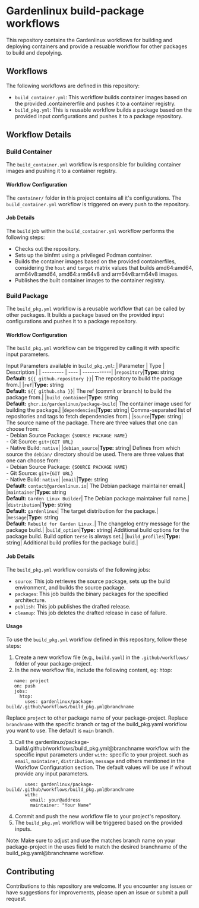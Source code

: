 # Gardenlinux build-package workflows

This repository contains the Gardenlinux workflows for building and deploying containers and provide a resuable workflow for other packages to build and depolying.

## Workflows

The following workflows are defined in this repository:

- `build_container.yml`: This workflow builds container images based on the provided .containererfile and pushes it to a container registry.
- `build_pkg.yml`: This is reusable workflow builds a package based on the provided input configurations and pushes it to a package repository.

## Workflow Details

### Build Container

The `build_container.yml` workflow is responsible for building container images and pushing it to a container registry.

#### Workflow Configuration

The `container/` folder in this project contains all it's configurations. The `build_container.yml` workflow is triggered on every push to the repository. 

#### Job Details

The `build` job within the `build_container.yml` workflow performs the following steps:
- Checks out the repository.
- Sets up the binfmt using a privileged Podman container.
- Builds the container images based on the provided containerfiles, considering the `host` and `target` matrix values that builds amd64:amd64, arm64v8:amd64, amd64:arm64v8 and arm64v8:arm64v8 images.
- Publishes the built container images to the container registry.

### Build Package

The `build_pkg.yml` workflow is a reusable workflow that can be called by other packages. It builds a package based on the provided input configurations and pushes it to a package repository.

#### Workflow Configuration

The `build_pkg.yml` workflow can be triggered by calling it with specific input parameters.

Input Parameters available in `build_pkg.yml`:
| Parameter | Type | Description |
| --------- | ---- | ------------|
|`repository`|**Type:** string<br>**Default:** `${{ github.repository }}`| The repository to build the package from.|
|`ref`|**Type:** string<br>**Default:** `${{ github.sha }}`| The ref (commit or branch) to build the package from.|
|`build_container`|**Type:** string<br>**Default:** `ghcr.io/gardenlinux/package-build`| The container image used for building the package.|
|`dependencies`|**Type:** string| Comma-separated list of repositories and tags to fetch dependencies from.|
|`source`|**Type:** string| The source name of the package. There are three values that one can choose from:<br>- Debian Source Package: `{SOURCE PACKAGE NAME}`<br>- Git Source: `git+{GIT URL}`<br>- Native Build: `native`|
|`debian_source`|**Type:** string| Defines from which source the `debian/` directory should be used. There are three values that one can choose from:<br>- Debian Source Package: `{SOURCE PACKAGE NAME}`<br>- Git Source: `git+{GIT URL}`<br>- Native Build: `native`|
|`email`|**Type:** string<br>**Default:** `contact@gardenlinux.io`| The Debian package maintainer email.|
|`maintainer`|**Type:** string<br>**Default:** `Garden Linux Builder`| The Debian package maintainer full name.|
|`distribution`|**Type:** string<br>**Default:** `gardenlinux`| The target distribution for the package.|
|`message`|**Type:** string<br>**Default:** `Rebuild for Garden Linux.`| The changelog entry message for the package build.|
|`build_option`|**Type:** string| Additional build options for the package build. Build option `terse` is always set.|
|`build_profiles`|**Type:** string| Additional build profiles for the package build.|


#### Job Details

The `build_pkg.yml` workflow consists of the following jobs:
- `source`: This job retrieves the source package, sets up the build environment, and builds the source package.
- `packages`: This job builds the binary packages for the specified architecture.
- `publish`: This job publishes the drafted release.
- `cleanup`: This job deletes the drafted release in case of failure.

#### Usage

To use the `build_pkg.yml` workflow defined in this repository, follow these steps:

1. Create a new workflow file (e.g., `build.yaml`) in the `.github/workflows/` folder of your package-project.
2. In the new workflow file, include the following content, eg: htop:

```
   name: project
   on: push
   jobs:
     htop:
       uses: gardenlinux/package-build/.github/workflows/build_pkg.yml@branchname
```
Replace `project` to other package name of your package-project. Replace `branchname` with the specific branch or tag of the build_pkg.yaml workflow you want to use. The default is `main` branch.

3. Call the gardenlinux/package-build/.github/workflows/build_pkg.yml@branchname workflow with the specific input parameters under `with:` specific to your project. such as `email`, `maintainer`, `distribution`, `message` and others mentioned in the Workflow Configuration section. The default values will be use if wihout provide any input parameters.
```
       uses: gardenlinux/package-build/.github/workflows/build_pkg.yml@branchname
       with:
         email: your@address
         maintainer: "Your Name"
```
4. Commit and push the new workflow file to your project's repository.
5. The `build_pkg.yml` workflow will be triggered based on the provided inputs.

Note: Make sure to adjust and use the matches branch name on your package-project in the uses field to match the desired branchname of the build_pkg.yaml@branchname workflow.

## Contributing

Contributions to this repository are welcome. If you encounter any issues or have suggestions for improvements, please open an issue or submit a pull request.

